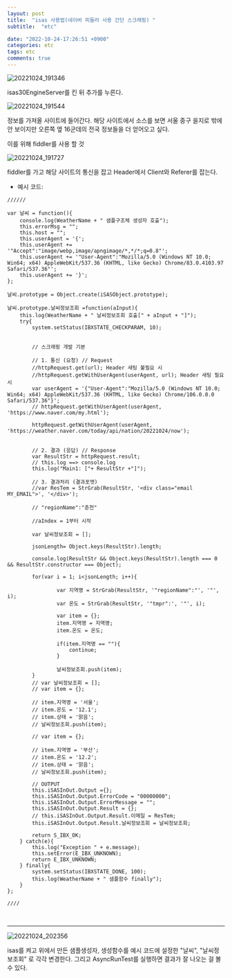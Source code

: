 ```yaml
---
layout: post
title:  "isas 사용법(네이버 피들러 사용 간단 스크래핑) "
subtitle:  "etc"

date: "2022-10-24-17:26:51 +0900"
categories: etc
tags: etc
comments: true
---
```




![20221024_191346](https://user-images.githubusercontent.com/37941513/197534593-11fcf840-bd06-4b52-8723-ae26ac6a475f.png)

isas30EngineServer를 킨 뒤 추가를 누른다.


![20221024_191544](https://user-images.githubusercontent.com/37941513/197534600-532e4237-697c-4cb0-9b47-85ee5930578c.png)

정보를 가져올 사이트에 들어간다.
해당 사이트에서 소스를 보면 서울 중구 을지로 밖에 안 보이지만 오른쪽 옆 16군데의 전국 정보들을 더 얻어오고 싶다.

이를 위해 fiddler를 사용 할 것

![20221024_191727](https://user-images.githubusercontent.com/37941513/197534603-86ade56a-6d41-4447-aa05-e4dbe5dcda3b.png)

fiddler를 가고 해당 사이트의 통신을 잡고 Header에서 Client와 Referer를 잡는다.

- 예시 코드:

```
//////

var 날씨 = function(){
    console.log(WeatherName + " 샘플구조체 생성자 호출");
    this.errorMsg = "";
    this.host = "";
    this.userAgent = '{';
    this.userAgent += '"Accept":"image/webp,image/apngimage/*,*/*;q=0.8"';
    this.userAgent += '"User-Agent":"Mozilla/5.0 (Windows NT 10.0; Win64; x64) AppleWebKit/537.36 (KHTML, like Gecko) Chrome/83.0.4103.97 Safari/537.36"';
    this.userAgent += '}';
};  

날씨.prototype = Object.create(iSASObject.prototype);

날씨.prototype.날씨정보조회 =function(aInput){
    this.log(WeatherName + " 날씨정보조회 호출[" + aInput + "]");
    try{
        system.setStatus(IBXSTATE_CHECKPARAM, 10);


        // 스크래핑 개발 기본

        // 1. 통신 (요청) // Request
        //httpRequest.get(url); Header 새팅 불필요 시
        //httpRequest.getWithUserAgent(userAgent, url); Header 새팅 필요 시
        var userAgent = '{"User-Agent":"Mozilla/5.0 (Windows NT 10.0; Win64; x64) AppleWebKit/537.36 (KHTML, like Gecko) Chrome/106.0.0.0 Safari/537.36"}';
        // httpRequest.getWithUserAgent(userAgent, 'https://www.naver.com/my.html');

        httpRequest.getWithUserAgent(userAgent, 'https://weather.naver.com/today/api/nation/20221024/now');


        // 2. 결과 (응답) // Response
        var ResultStr = httpRequest.result;
        // this.log ==> console.log
        this.log("Main1: ["+ ResultStr +"]");

        // 3. 결과처리 (결과포맷)
        //var ResTem = StrGrab(ResultStr, '<div class="email MY_EMAIL">', '</div>');
        
        // "regionName":"춘천"

        //aIndex = 1부터 시작

        var 날씨정보조회 = [];
        
        jsonLength= Object.keys(ResultStr).length;

        console.log(ResultStr && Object.keys(ResultStr).length === 0 && ResultStr.constructor === Object);
        
        for(var i = 1; i<jsonLength; i++){

                var 지역명 = StrGrab(ResultStr, '"regionName":"', '"', i);
                var 온도 = StrGrab(ResultStr, '"tmpr":', '"', i);

                var item = {};
                item.지역명 = 지역명;
                item.온도 = 온도;

                if(item.지역명 == ""){
                    continue;
                }
            
                날씨정보조회.push(item);
        }
        // var 날씨정보조회 = [];
        // var item = {};

        // item.지역명 = '서울';
        // item.온도 = '12.1';
        // item.상태 = '맑음';
        // 날씨정보조회.push(item);
    
        // var item = {};

        // item.지역명 = '부산';
        // item.온도 = '12.2';
        // item.상태 = '맑음';
        // 날씨정보조회.push(item);

        // OUTPUT
        this.iSASInOut.Output ={};
        this.iSASInOut.Output.ErrorCode = "00000000";
        this.iSASInOut.Output.ErrorMessage = "";
        this.iSASInOut.Output.Result = {};
        // this.iSASInOut.Output.Result.이메일 = ResTem;
        this.iSASInOut.Output.Result.날씨정보조회 = 날씨정보조회;
        
        return S_IBX_OK;
    } catch(e){
        this.log("Exception " + e.message);
        this.setError(E_IBX_UNKNOWN);
        return E_IBX_UNKNOWN;
    } finally{
        system.setStatus(IBXSTATE_DONE, 100);
        this.log(WeatherName + " 샘플함수 finally");
    }
};

////

```

<br>

-----


![20221024_202356](https://user-images.githubusercontent.com/37941513/197534608-ac559db4-4766-4943-8c80-eae291c3cbb0.png)


isas를 켜고 위에서 만든 샘플생성자, 생성함수를
예시 코드에 설정한 "날씨", "날씨정보조회" 로 각각 변경한다.
그리고 AsyncRunTest를 실행하면 결과가 잘 나오는 걸 볼 수 있다.

